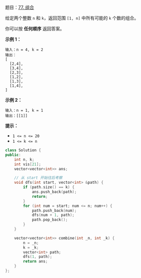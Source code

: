 题目：[77. 组合](https://leetcode.cn/problems/combinations/)

给定两个整数 `n` 和 `k`，返回范围 `[1, n]` 中所有可能的 `k` 个数的组合。

你可以按 **任何顺序** 返回答案。

**示例 1：**

```
输入：n = 4, k = 2
输出：
[
  [2,4],
  [3,4],
  [2,3],
  [1,2],
  [1,3],
  [1,4],
]
```

**示例 2：**

```
输入：n = 1, k = 1
输出：[[1]]
```

**提示：**

- `1 <= n <= 20`
- `1 <= k <= n`

```cpp
class Solution {
public:
    int n, k;
    int vis[21];
    vector<vector<int>> ans;

    // 从 start 开始往后考察
    void dfs(int start, vector<int> &path) {
        if (path.size() == k) {
            ans.push_back(path);
            return;
        }
        for (int num = start; num <= n; num++) {
            path.push_back(num);
            dfs(num + 1, path);
            path.pop_back();
        }
    }

    vector<vector<int>> combine(int _n, int _k) {
        n = _n;
        k = _k;
        vector<int> path;
        dfs(1, path);
        return ans;
    }
};
```




